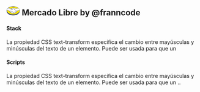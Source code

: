 ## <img src="./public/icons/logo.png" alt="Logo" height="24px" > Mercado Libre by @franncode

#### Stack
La propiedad CSS text-transform especifica el cambio entre mayúsculas y minúsculas del texto de un elemento. Puede ser usada para que un

#### Scripts
La propiedad CSS text-transform especifica el cambio entre mayúsculas y minúsculas del texto de un elemento. Puede ser usada para que un ..
